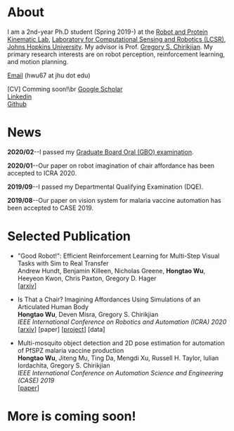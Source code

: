 # About
I am a 2nd-year Ph.D student (Spring 2019-) at the [Robot and Protein Kinematic Lab](https://rpk.lcsr.jhu.edu/), [Laboratory for Computational Sensing and Robotics (LCSR)](https://lcsr.jhu.edu/), [Johns Hopkins University](https://www.jhu.edu/). My advisor is Prof. [Gregory S. Chirikjian](https://me.jhu.edu/faculty/gregory-s-chirikjian/). My primary research interests are on robot perception, reinforcement learning, and motion planning.

[Email](mailto:hwu67@jhu.edu) (hwu67 at jhu dot edu)

[CV] Comming soon!\br
[Google Scholar](https://scholar.google.com/citations?user=7u0TYgIAAAAJ&hl=en)  
[Linkedin](https://www.linkedin.com/in/hongtao-wu-10614ba0/)  
[Github](https://github.com/hongtaowu67)


# News
**2020/02**--I passed my [Graduate Board Oral (GBO) examination](https://homewoodgrad.jhu.edu/academics/graduate-board/graduate-board-oral-exams/).

**2020/01**--Our paper on robot imagination of chair affordance has been accepted to ICRA 2020.

**2019/09**--I passed my Departmental Qualifying Examination (DQE).

**2019/08**--Our paper on vision system for malaria vaccine automation has been accepted to CASE 2019.

# Selected Publication
* "Good Robot!": Efficient Reinforcement Learning for Multi-Step Visual Tasks with Sim to Real Transfer <br />
  Andrew Hundt, Benjamin Killeen, Nicholas Greene, **Hongtao Wu**, Heeyeon Kwon, Chris Paxton, Gregory D. Hager <br />
  [[arxiv](https://arxiv.org/abs/1909.11730)]
* Is That a Chair? Imagining Affordances Using Simulations of an Articulated Human Body <br />
  **Hongtao Wu**, Deven Misra, Gregory S. Chirikjian <br />
  *IEEE International Conference on Robotics and Automation (ICRA) 2020* <br />
  [[arxiv](https://arxiv.org/abs/1909.07572)] [paper] [[project](https://chirikjianlab.github.io/chairimagination/)] [data]
 

* Multi-mosquito object detection and 2D pose estimation for automation of PfSPZ malaria vaccine production <br />
  **Hongtao Wu**, Jiteng Mu, Ting Da, Mengdi Xu, Russell H. Taylor, Iulian Iordachita, Gregory S. Chirikjian <br />
  *IEEE International Conference on Automation Science and Engineering (CASE) 2019* <br />
  [[paper](https://ieeexplore.ieee.org/abstract/document/8842953)]

# More is coming soon!
